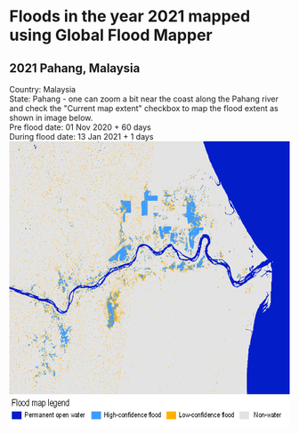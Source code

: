# Floods in the year 2021 mapped using Global Flood Mapper

## 2021 Pahang, Malaysia<br/>
Country: Malaysia<br/>
State: Pahang - one can zoom a bit near the coast along the Pahang river and check the "Current map extent" checkbox to map the flood extent as shown in image below.<br/>
Pre flood date: 01 Nov 2020 + 60 days<br/>
During flood date: 13 Jan 2021 + 1 days<br/>
<img src="../../media/expl/2021_Malaysia.png" height="455" width="700"><br/>
<img src="../../media/legend.png" height="55" width="730"><br/>

